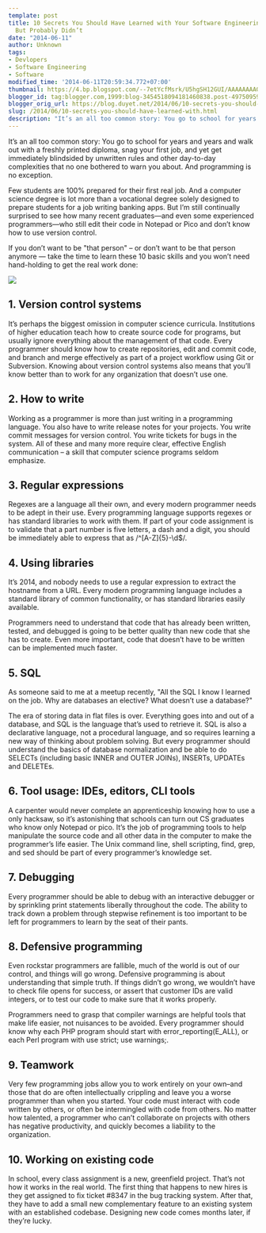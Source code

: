 ```yaml
---
template: post
title: 10 Secrets You Should Have Learned with Your Software Engineering Degree –
  But Probably Didn’t
date: "2014-06-11"
author: Unknown
tags:
- Devlopers
- Software Engineering
- Software
modified_time: '2014-06-11T20:59:34.772+07:00'
thumbnail: https://4.bp.blogspot.com/--7etYcfMsrk/U5hgSH12GUI/AAAAAAAAGso/9WpH-R4jsFg/s1600/shutterstock_150587633_techschool.jpg
blogger_id: tag:blogger.com,1999:blog-3454518094181460838.post-4975095902762048407
blogger_orig_url: https://blog.duyet.net/2014/06/10-secrets-you-should-have-learned-with.html
slug: /2014/06/10-secrets-you-should-have-learned-with.html
description: "It’s an all too common story: You go to school for years and years and walk out with a freshly printed diploma, snag your first job, and yet get immediately blindsided by unwritten rules and other day-to-day complexities that no one bothered to warn you about. And programming is no exception."
---
```


It’s an all too common story: You go to school for years and years and walk out with a freshly printed diploma, snag your first job, and yet get immediately blindsided by unwritten rules and other day-to-day complexities that no one bothered to warn you about. And programming is no exception.

Few students are 100% prepared for their first real job. And a computer science degree is lot more than a vocational degree solely designed to prepare students for a job writing banking apps. But I’m still continually surprised to see how many recent graduates—and even some experienced programmers—who still edit their code in Notepad or Pico and don’t know how to use version control.

If you don’t want to be "that person" – or don’t want to be that person anymore — take the time to learn these 10 basic skills and you won’t need hand-holding to get the real work done:

![](https://4.bp.blogspot.com/--7etYcfMsrk/U5hgSH12GUI/AAAAAAAAGso/9WpH-R4jsFg/s1600/shutterstock_150587633_techschool.jpg)

## 1. Version control systems ##

It’s perhaps the biggest omission in computer science curricula. Institutions of higher education teach how to create source code for programs, but usually ignore everything about the management of that code. Every programmer should know how to create repositories, edit and commit code, and branch and merge effectively as part of a project workflow using Git or Subversion. Knowing about version control systems also means that you’ll know better than to work for any organization that doesn’t use one.

## 2. How to write ##

Working as a programmer is more than just writing in a programming language. You also have to write release notes for your projects. You write commit messages for version control. You write tickets for bugs in the system. All of these and many more require clear, effective English communication – a skill that computer science programs seldom emphasize.

## 3. Regular expressions ##

Regexes are a language all their own, and every modern programmer needs to be adept in their use. Every programming language supports regexes or has standard libraries to work with them. If part of your code assignment is to validate that a part number is five letters, a dash and a digit, you should be immediately able to express that as /^[A-Z]{5}-\d$/.

## 4. Using libraries ##

It’s 2014, and nobody needs to use a regular expression to extract the hostname from a URL. Every modern programming language includes a standard library of common functionality, or has standard libraries easily available.

Programmers need to understand that code that has already been written, tested, and debugged is going to be better quality than new code that she has to create. Even more important, code that doesn’t have to be written can be implemented much faster.

## 5. SQL ##

As someone said to me at a meetup recently, "All the SQL I know I learned on the job. Why are databases an elective? What doesn’t use a database?"

The era of storing data in flat files is over. Everything goes into and out of a database, and SQL is the language that’s used to retrieve it. SQL is also a declarative language, not a procedural language, and so requires learning a new way of thinking about problem solving. But every programmer should understand the basics of database normalization and be able to do SELECTs (including basic INNER and OUTER JOINs), INSERTs, UPDATEs and DELETEs.

## 6. Tool usage: IDEs, editors, CLI tools ##

A carpenter would never complete an apprenticeship knowing how to use a only hacksaw, so it’s astonishing that schools can turn out CS graduates who know only Notepad or pico. It’s the job of programming tools to help manipulate the source code and all other data in the computer to make the programmer’s life easier. The Unix command line, shell scripting, find, grep, and sed should be part of every programmer’s knowledge set.

## 7. Debugging ##

Every programmer should be able to debug with an interactive debugger or by sprinkling print statements liberally throughout the code. The ability to track down a problem through stepwise refinement is too important to be left for programmers to learn by the seat of their pants.

## 8. Defensive programming ##

Even rockstar programmers are fallible, much of the world is out of our control, and things will go wrong. Defensive programming is about understanding that simple truth. If things didn’t go wrong, we wouldn’t have to check file opens for success, or assert that customer IDs are valid integers, or to test our code to make sure that it works properly.

Programmers need to grasp that compiler warnings are helpful tools that make life easier, not nuisances to be avoided. Every programmer should know why each PHP program should start with
error_reporting(E_ALL), or each Perl program with use strict; use warnings;.

## 9. Teamwork ##

Very few programming jobs allow you to work entirely on your own–and those that do are often intellectually crippling and leave you a worse programmer than when you started. Your code must interact with code written by others, or often be intermingled with code from others. No matter how talented, a programmer who can’t collaborate on projects with others has negative productivity, and quickly becomes a liability to the organization.

## 10. Working on existing code ##

In school, every class assignment is a new, greenfield project. That’s not how it works in the real world. The first thing that happens to new hires is they get assigned to fix ticket #8347 in the bug tracking system. After that, they have to add a small new complementary feature to an existing system with an established codebase. Designing new code comes months later, if they’re lucky.
